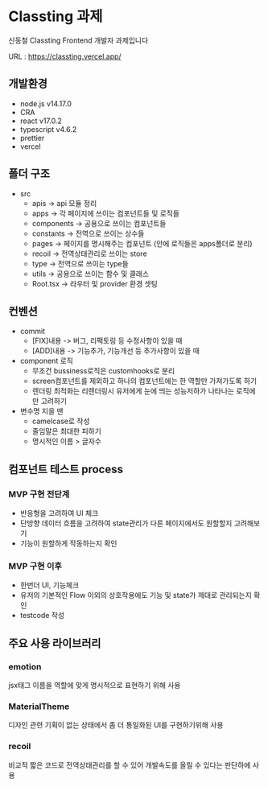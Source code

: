 # Classting 과제

신동철 Classting Frontend 개발자 과제입니다

URL : https://classting.vercel.app/

## 개발환경

- node.js v14.17.0
- CRA
- react v17.0.2
- typescript v4.6.2
- prettier
- vercel

## 폴더 구조

- src
  - apis -> api 모듈 정리
  - apps -> 각 페이지에 쓰이는 컴포넌트들 및 로직들
  - components -> 공용으로 쓰이는 컴포넌트들
  - constants -> 전역으로 쓰이는 상수들
  - pages -> 페이지를 명시해주는 컴포넌트 (안에 로직들은 apps폴더로 분리)
  - recoil -> 전역상태관리로 쓰이는 store
  - type -> 전역으로 쓰이는 type들
  - utils -> 공용으로 쓰이는 함수 및 클래스
  - Root.tsx -> 라우터 및 provider 환경 셋팅

## 컨벤션

- commit
  - [FIX]내용 -> 버그, 리팩토링 등 수정사항이 있을 때
  - [ADD]내용 -> 기능추가, 기능개선 등 추가사항이 있을 때
- component 로직
  - 무조건 bussiness로직은 customhooks로 분리
  - screen컴포넌트를 제외하고 하나의 컴포넌트에는 한 역할만 가져가도록 하기
  - 렌더링 최적화는 리렌더링시 유저에게 눈에 띄는 성능저하가 나타나는 로직에만 고려하기
- 변수명 지을 땐
  - camelcase로 작성
  - 줄임말은 최대한 피하기
  - 명시적인 이름 > 글자수

## 컴포넌트 테스트 process

### MVP 구현 전단계

- 반응형을 고려하여 UI 체크
- 단방향 데이터 흐름을 고려하여 state관리가 다른 페이지에서도 원할할지 고려해보기
- 기능이 원할하게 작동하는지 확인

### MVP 구현 이후

- 한번더 UI, 기능체크
- 유저의 기본적인 Flow 이외의 상호작용에도 기능 및 state가 제대로 관리되는지 확인
- testcode 작성

## 주요 사용 라이브러리

### emotion

jsx태그 이름을 역할에 맞게 명시적으로 표현하기 위해 사용

### MaterialTheme

디자인 관련 기획이 없는 상태에서 좀 더 통일화된 UI를 구현하기위해 사용

### recoil

비교적 짧은 코드로 전역상태관리를 할 수 있어 개발속도를 올릴 수 있다는 판단하에 사용
